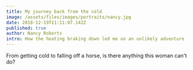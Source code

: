 ```yaml
---
title: My journey back from the cold
image: /assets/files/images/portraits/nancy.jpg
date: 2018-12-19T11:11:07.142Z
published: true
author: Nancy Roberts
intro: How the heating braking down led me on an unlikely adventure
---
```

From getting cold to falling off a horse, is there anything this woman can't do?
